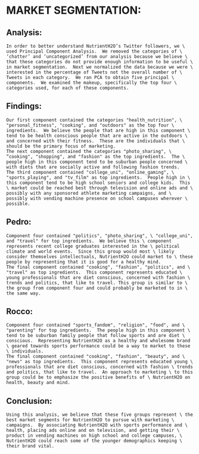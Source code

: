 # MARKET SEGMENTATION:

## Analysis:

    In order to better understand NutrientH2O’s Twitter followers, we \ used Principal Component Analysis.  We removed the categories of \ ‘chatter’ and ‘uncategorized’ from our analysis because we believe \ that these categories do not provide enough information to be useful \ in market segmentation.  Next we normalized the data because we were \ interested in the percentage of Tweets not the overall number of \ Tweets in each category.  We ran PCA to obtain five principal \ components.  We examined the makeup, specifically the top four \ categories used, for each of these components. 

## Findings:

    Our first component contained the categories "health_nutrition", \ "personal_fitness", "cooking", and "outdoors" as the top four \ ingredients.  We believe the people that are high in this component \ tend to be health conscious people that are active in the outdoors \ and concerned with their fitness.  These are the individuals that \ should be the primary focus of marketing.
    The next component contained the categories "photo_sharing", \ “cooking", "shopping", and "fashion" as the top ingredients.  The \ people high in this component tend to be suburban people concerned \ with diets that are socially active and following fashion trends. 
    The third component contained "college_uni", "online_gaming", \ "sports_playing", and "tv_film" as top ingredients.  People high in \ this component tend to be high school seniors and college kids.  This \ market could be reached best through television and online ads and \ possibly with any sponsored athlete marketing campaigns, and \ possibly with vending machine presence on school campuses wherever \ possible.

## Pedro:

    Component four contained "politics", "photo_sharing", \ "college_uni", and "travel" for top ingredients.  We believe this \ component represents recent college graduates interested in the \ political climate and world events.  Since this group would most \ likely consider themselves intellectuals, NutrientH2O could market to \ these people by representing that it is good for a healthy mind.
    The final component contained "cooking", "fashion", "politics", and \ "travel" as top ingredients.  This component represents educated \ young professionals that are diet conscious, concerned with fashion \ trends and politics, that like to travel. This group is similar to \ the group from component four and could probably be marketed to in \ the same way.

## Rocco:

    Component four contained "sports_fandom", "religion", "food", and \ "parenting" for top ingredients.  The people high in this component \ tend to be suburban family people that follow sports and are diet \ conscious.  Representing NutrientH2O as a healthy and wholesome brand \ geared towards sports performance could be a way to market to these \ individuals.
    The final component contained "cooking", "fashion", "beauty", and \ "news" as top ingredients.  This component represents educated young \ professionals that are diet conscious, concerned with fashion \ trends and politics, that like to travel.  An approach to marketing \ to this group could be to emphasize the positive benefits of \ NutrientH2O on health, beauty and mind.

## Conclusion:

    Using this analysis, we believe that these five groups represent \ the best market segments for NutrientH2O to pursue with marketing \ campaigns.  By associating NutrientH2O with sports performance and \ health, placing ads online and on television, and getting their \ product in vending machines on high school and college campuses, \ NutrientH2O could reach some of the younger demographics keeping \ their brand vital.
